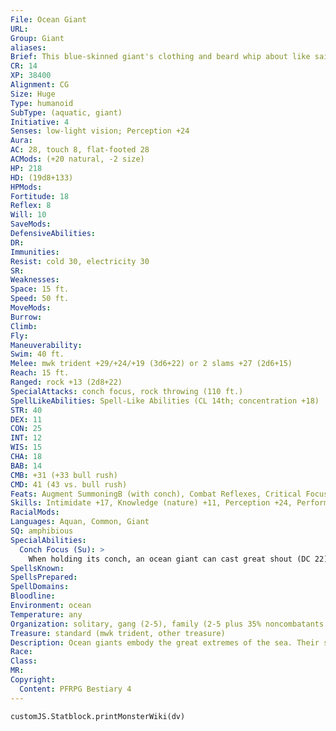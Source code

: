 ```yaml
---
File: Ocean Giant
URL: 
Group: Giant
aliases: 
Brief: This blue-skinned giant's clothing and beard whip about like sails caught in a storm.
CR: 14
XP: 38400
Alignment: CG
Size: Huge
Type: humanoid
SubType: (aquatic, giant)
Initiative: 4
Senses: low-light vision; Perception +24
Aura: 
AC: 28, touch 8, flat-footed 28
ACMods: (+20 natural, -2 size)
HP: 218
HD: (19d8+133)
HPMods: 
Fortitude: 18
Reflex: 8
Will: 10
SaveMods: 
DefensiveAbilities: 
DR: 
Immunities: 
Resist: cold 30, electricity 30
SR: 
Weaknesses: 
Space: 15 ft.
Speed: 50 ft.
MoveMods: 
Burrow: 
Climb: 
Fly: 
Maneuverability: 
Swim: 40 ft.
Melee: mwk trident +29/+24/+19 (3d6+22) or 2 slams +27 (2d6+15)
Reach: 15 ft.
Ranged: rock +13 (2d8+22)
SpecialAttacks: conch focus, rock throwing (110 ft.)
SpellLikeAbilities: Spell-Like Abilities (CL 14th; concentration +18)  Constant-freedom of movement   3/day-aqueous orbAPG (DC 17), control winds (DC 19), shout (DC 18), summon nature's ally VII (swimming creatures only), water breathing   1/day-vortexAPG (DC 20)
STR: 40
DEX: 11
CON: 25
INT: 12
WIS: 15
CHA: 18
BAB: 14
CMB: +31 (+33 bull rush)
CMD: 41 (43 vs. bull rush)
Feats: Augment SummoningB (with conch), Combat Reflexes, Critical Focus, Improved Bull Rush, Improved Initiative, Iron Will, Lightning Reflexes, Martial Weapon Proficiency (trident), Power Attack, Vital Strike, Weapon Focus (trident)
Skills: Intimidate +17, Knowledge (nature) +11, Perception +24, Perform (wind) +13, Survival +14, Swim +24
RacialMods: 
Languages: Aquan, Common, Giant
SQ: amphibious
SpecialAbilities:
  Conch Focus (Su): >
    When holding its conch, an ocean giant can cast great shout (DC 22) instead of shout, and gains Augment Summoning as a bonus feat. If the conch is destroyed (hardness 5, 20 hp), the giant can spend 1 week to craft a replacement.
SpellsKnown: 
SpellsPrepared: 
SpellDomains: 
Bloodline: 
Environment: ocean
Temperature: any
Organization: solitary, gang (2-5), family (2-5 plus 35% noncombatants and 1 druid or sorcerer of 4th-7th level)
Treasure: standard (mwk trident, other treasure)
Description: Ocean giants embody the great extremes of the sea. Their skin colors vary from deep blue to pale green, and their eyes and hair range from foamy white to coral pink. They decorate themselves with the treasures of the sea, wearing shell jewelry or scrimshaw, and clothing woven from underwater plants, or even salvaged sails. Each ocean giant carries a hand-crafted musical horn made from a conch shell, an object of cultural significance representing its family history and travels on the vast sea. Many ocean giants view themselves as guardians of the sea, its creatures, and those who travel the waves, safeguarding their charges from remarkable coral towers. Others, however, claim domains measuring thousands of leagues, enslaving the beasts and aquatic races within and shattering any ship that dares trespass near their citadels of urchins and bones. Adult ocean giants stand approximately 22 feet tall and weigh about 15,000 pounds. Most live to be about 500 years old.
Race: 
Class: 
MR: 
Copyright:
  Content: PFRPG Bestiary 4
---
```

```dataviewjs
customJS.Statblock.printMonsterWiki(dv)
```
